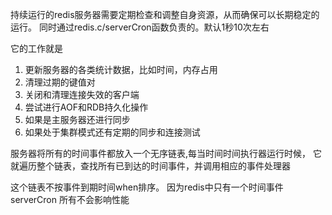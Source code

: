 
持续运行的redis服务器需要定期检查和调整自身资源，从而确保可以长期稳定的运行。
同时通过redis.c/serverCron函数负责的。默认1秒10次左右

它的工作就是
1. 更新服务器的各类统计数据，比如时间，内存占用
2. 清理过期的键值对
3. 关闭和清理连接失效的客户端
4. 尝试进行AOF和RDB持久化操作
5. 如果是主服务器还进行同步
6. 如果处于集群模式还有定期的同步和连接测试


服务器将所有的时间事件都放入一个无序链表,每当时间时间执行器运行时候，
它就遍历整个链表，查找所有已到达的时间事件，并调用相应的事件处理器

这个链表不按事件到期时间when排序。
因为redis中只有一个时间事件serverCron 所有不会影响性能